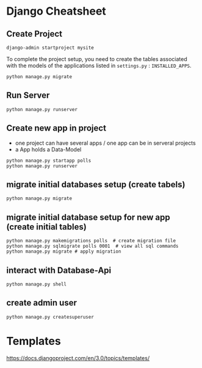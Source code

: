 # Django Cheatsheet

## Create Project
```
django-admin startproject mysite
```

To complete the project setup, you need to create the tables associated with the models of the applications listed in `settings.py` : `INSTALLED_APPS`.

```
python manage.py migrate
```

## Run Server
```
python manage.py runserver
```

## Create new app in project
* one project can have several apps / one app can be in serveral projects
* a App holds a Data-Model
```
python manage.py startapp polls
python manage.py runserver
```

## migrate initial databases setup (create tabels)
```
python manage.py migrate
```

## migrate initial database setup for new app (create initial tables)
```
python manage.py makemigrations polls  # create migration file
python manage.py sqlmigrate polls 0001  # view all sql commands
python manage.py migrate # apply migration
```

## interact with Database-Api
```
python manage.py shell
```

## create admin user
```
python manage.py createsuperuser
```

# Templates

https://docs.djangoproject.com/en/3.0/topics/templates/